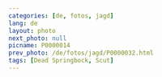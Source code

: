 ```yaml
---
categories: [de, fotos, jagd]
lang: de
layout: photo
next_photo: null
picname: P0000014
prev_photo: /de/fotos/jagd/P0000032.html
tags: [Dead Springbock, Scut]
---
```

